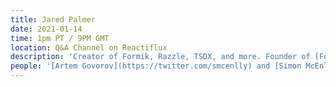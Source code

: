 ```yaml
---
title: Jared Palmer
date: 2021-01-14
time: 1pm PT / 9PM GMT
location: Q&A Channel on Reactiflux
description: 'Creator of Formik, Razzle, TSDX, and more. Founder of [Formium](https://twitter.com/FormiumHQ) and host of [The Undefined Podcast](https://twitter.com/theundefinedio)'
people: '[Artem Govorov](https://twitter.com/smcenlly) and [Simon McEnlly](https://twitter.com/smcenlly)'
---
```

